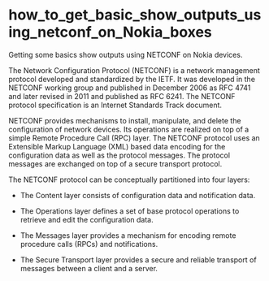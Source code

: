 # how_to_get_basic_show_outputs_using_netconf_on_Nokia_boxes
Getting some basics show outputs using NETCONF on Nokia devices. 

The Network Configuration Protocol (NETCONF) is a network management protocol developed and standardized by the IETF. It was developed in the NETCONF working group and published in December 2006 as RFC 4741 and later revised in 2011 and published as RFC 6241. The NETCONF protocol specification is an Internet Standards Track document.

NETCONF provides mechanisms to install, manipulate, and delete the configuration of network devices. Its operations are realized on top of a simple Remote Procedure Call (RPC) layer. The NETCONF protocol uses an Extensible Markup Language (XML) based data encoding for the configuration data as well as the protocol messages. The protocol messages are exchanged on top of a secure transport protocol.

The NETCONF protocol can be conceptually partitioned into four layers:

- The Content layer consists of configuration data and notification data.

- The Operations layer defines a set of base protocol operations to retrieve and edit the configuration data.

- The Messages layer provides a mechanism for encoding remote procedure calls (RPCs) and notifications.

- The Secure Transport layer provides a secure and reliable transport of messages between a client and a server.
